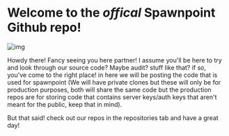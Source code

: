 # Welcome to the _offical_ Spawnpoint Github repo!

![img](https://img.guildedcdn.com/ContentMediaGenericFiles/da942f04f0998eac09ac8bfde7633f9b-Full.webp?w=3840&h=1031)

Howdy there! Fancy seeing you here partner! I assume you'll be here to try and look through our source code? Maybe audit? stuff like that? if so, you've come to the right place! in here we will be posting the code that is used for spawnpoint (We will have private clones but these will only be for production purposes, both will share the same code but the production repos are for storing code that contains server keys/auth keys that aren't meant for the public, keep that in mind).

But that said! check out our repos in the repositories tab and have a great day!
